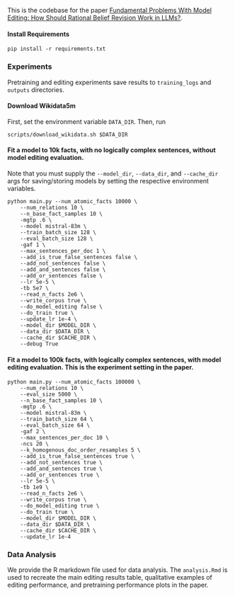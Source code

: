 This is the codebase for the paper [Fundamental Problems With Model Editing: How Should Rational Belief Revision Work in LLMs?]().

#### Install Requirements

```
pip install -r requirements.txt
```

### Experiments

Pretraining and editing experiments save results to `training_logs` and `outputs` directories.

#### Download Wikidata5m

First, set the environment variable `DATA_DIR`. Then, run

```
scripts/download_wikidata.sh $DATA_DIR
```

#### Fit a model to 10k facts, with no logically complex sentences, without model editing evaluation.

Note that you must supply the `--model_dir`, `--data_dir`, and `--cache_dir` args for saving/storing models by setting the respective environment variables.

```
python main.py --num_atomic_facts 10000 \ 
    --num_relations 10 \
    --n_base_fact_samples 10 \
    -mgtp .6 \
    --model mistral-83m \
    --train_batch_size 128 \
    --eval_batch_size 128 \
    -gaf 1 \
    --max_sentences_per_doc 1 \
    --add_is_true_false_sentences false \
    --add_not_sentences false \
    --add_and_sentences false \
    --add_or_sentences false \
    --lr 5e-5 \
    -tb 5e7 \
    --read_n_facts 2e6 \
    --write_corpus true \
    --do_model_editing false \
    --do_train true \
    --update_lr 1e-4 \
    --model_dir $MODEL_DIR \
    --data_dir $DATA_DIR \
    --cache_dir $CACHE_DIR \
    --debug True
```

#### Fit a model to 100k facts, with logically complex sentences, with model editing evaluation. This is the experiment setting in the paper.

```
python main.py --num_atomic_facts 100000 \ 
    --num_relations 10 \
    --eval_size 5000 \
    --n_base_fact_samples 10 \
    -mgtp .6 \
    --model mistral-83m \
    --train_batch_size 64 \
    --eval_batch_size 64 \
    -gaf 2 \
    --max_sentences_per_doc 10 \
    -ncs 20 \
    --k_homogenous_doc_order_resamples 5 \
    --add_is_true_false_sentences true \
    --add_not_sentences true \
    --add_and_sentences true \
    --add_or_sentences true \
    --lr 5e-5 \
    -tb 1e9 \
    --read_n_facts 2e6 \
    --write_corpus true \
    --do_model_editing true \
    --do_train true \
    --model_dir $MODEL_DIR \
    --data_dir $DATA_DIR \
    --cache_dir $CACHE_DIR \
    --update_lr 1e-4
```

### Data Analysis

We provide the R markdown file used for data analysis. The `analysis.Rmd` is used to recreate the main editing results table, qualitative examples of editing performance, and pretraining performance plots in the paper.














